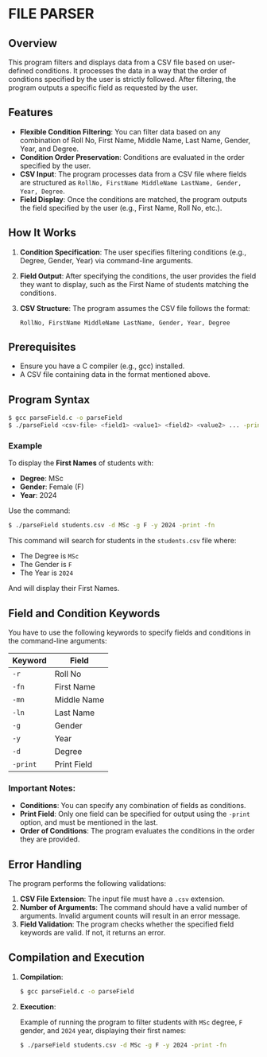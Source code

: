 # FILE PARSER

## Overview

This program filters and displays data from a CSV file based on user-defined conditions. It processes the data in a way that the order of conditions specified by the user is strictly followed. After filtering, the program outputs a specific field as requested by the user.

## Features

- **Flexible Condition Filtering**: You can filter data based on any combination of Roll No, First Name, Middle Name, Last Name, Gender, Year, and Degree.
- **Condition Order Preservation**: Conditions are evaluated in the order specified by the user.
- **CSV Input**: The program processes data from a CSV file where fields are structured as `RollNo, FirstName MiddleName LastName, Gender, Year, Degree`.
- **Field Display**: Once the conditions are matched, the program outputs the field specified by the user (e.g., First Name, Roll No, etc.).

## How It Works

1. **Condition Specification**: The user specifies filtering conditions (e.g., Degree, Gender, Year) via command-line arguments.
2. **Field Output**: After specifying the conditions, the user provides the field they want to display, such as the First Name of students matching the conditions.
3. **CSV Structure**: The program assumes the CSV file follows the format:

   ```csv
   RollNo, FirstName MiddleName LastName, Gender, Year, Degree
   ```

## Prerequisites

- Ensure you have a C compiler (e.g., gcc) installed.
- A CSV file containing data in the format mentioned above.

## Program Syntax

```bash
$ gcc parseField.c -o parseField
$ ./parseField <csv-file> <field1> <value1> <field2> <value2> ... -print <fieldx>
```

### Example

To display the **First Names** of students with:

- **Degree**: MSc
- **Gender**: Female (F)
- **Year**: 2024

Use the command:

```bash
$ ./parseField students.csv -d MSc -g F -y 2024 -print -fn
```

This command will search for students in the `students.csv` file where:

- The Degree is `MSc`
- The Gender is `F`
- The Year is `2024`

And will display their First Names.

## Field and Condition Keywords

You have to use the following keywords to specify fields and conditions in the command-line arguments:

| Keyword | Field         |
|---------|---------------|
| `-r`    | Roll No       |
| `-fn`   | First Name    |
| `-mn`   | Middle Name   |
| `-ln`   | Last Name     |
| `-g`    | Gender        |
| `-y`    | Year          |
| `-d`    | Degree        |
| `-print`| Print Field   |

### Important Notes:
- **Conditions**: You can specify any combination of fields as conditions.
- **Print Field**: Only one field can be specified for output using the `-print` option, and must be mentioned in the last.
- **Order of Conditions**: The program evaluates the conditions in the order they are provided.
  
## Error Handling

The program performs the following validations:

1. **CSV File Extension**: The input file must have a `.csv` extension.
2. **Number of Arguments**: The command should have a valid number of arguments. Invalid argument counts will result in an error message.
3. **Field Validation**: The program checks whether the specified field keywords are valid. If not, it returns an error.

## Compilation and Execution

1. **Compilation**: 

   ```bash
   $ gcc parseField.c -o parseField
   ```

2. **Execution**:

   Example of running the program to filter students with `MSc` degree, `F` gender, and `2024` year, displaying their first names:

   ```bash
   $ ./parseField students.csv -d MSc -g F -y 2024 -print -fn
   ```
